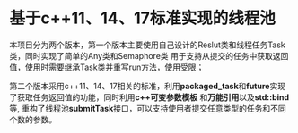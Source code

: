 # 基于c++11、14、17标准实现的线程池

本项目分为两个版本，第一个版本主要使用自己设计的Reslut类和线程任务Task类，同时实现了简单的Any类和Semaphore类
用于支持从提交的任务中获取返回值，使用时需要继承Task类并重写run方法，使用受限；

第二个版本采用c++11、14、17相关的标准，利用**packaged_task**和**future**实现了获取任务返回值的功能，同时利用**c++可变参数模板**
和**万能引用**以及**std::bind**等, 重构了线程池**submitTask**接口，可以支持使用者提交任意类型的任务和不同个数的参数。